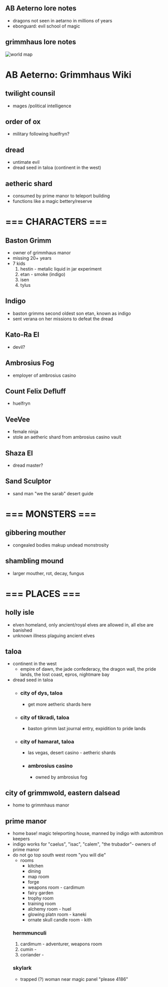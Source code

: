 ## AB Aeterno lore notes
- dragons not seen in aetarno in millions of years
- ebonguard: evil school of magic

## grimmhaus lore notes

![world map](../assets/Ab_Aeterno_World_Map.png)

# AB Aeterno: Grimmhaus Wiki
## twilight counsil
- mages /political intelligence

## order of ox 
- military following huelfryn?

## dread
- untimate evil
- dread seed in taloa (continent in the west)

## aetheric shard
- consumed by prime manor to teleport building
- functions like a magic bettery/reserve

# === CHARACTERS ===
## Baston Grimm
- owner of grimmhaus manor
- missing 20+ years
- 7 kids
    1. hestin - metalic liquid in jar experiment
    2. etan - smoke (indigo)
    3. isen
    4. tylus

## Indigo
- baston grimms second oldest son etan, known as indigo
- sent verana on her missions to defeat the dread

## Kato-Ra El
- devil?

## Ambrosius Fog
- employer of ambrosius casino

## Count Felix Defluff
- huelfryn 

## VeeVee
- female ninja
- stole an aetheric shard from ambrosius casino vault

## Shaza El
- dread master?

## Sand Sculptor
- sand man "we the sarab" desert guide



# === MONSTERS ===
## gibbering mouther
- congealed bodies makup undead monstrosity

## shambling mound
- larger mouther, rot, decay, fungus





# === PLACES ===
## holly isle
- elven homeland, only ancient/royal elves are allowed in, all else are banished
- unknown illness plaguing ancient elves

## taloa 
- continent in the west
    - empire of dawn, the jade confederacy, the dragon wall, the pride lands, the lost coast, epros, nightmare bay
- dread seed in taloa 
    - ### city of dys, taloa
        - get more aetheric shards here
    - ### city of tikradi, taloa
        - baston grimm last journal entry, expidition to pride lands 
    - ### city of hamarat, taloa
        - las vegas, desert casino - aetheric shards
        - ### ambrosius casino
            - owned by ambrosius fog

## city of grimmwold, eastern dalsead
- home to grimmhaus manor

## prime manor
- home base! magic teleporting house, manned by indigo with automitron keepers
- indigo works for "caelus", "isac", "calem", "the trubador"- owners of prime manor
- do not go top south west room "you will die"
    - rooms
        - kitchen
        - dining
        - map room 
        - forge
        - weapons room - cardimum
        - fairy garden
        - trophy room
        - training room
        - alchemy room - huel
        - glowing platn room - kaneki
        - ornate skull candle room - kith
    ### hermmunculi
    1. cardimum - adventurer, weapons room
    2. cumin - 
    3. coriander - 
    ### skylark
    - trapped (?) woman near magic panel "please 4186"
    

